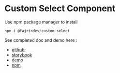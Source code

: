 # Custom Select Component

Use npm package manager to install
```js
npm i @fajrindev/custom-select
```
See completed doc and demo here : 

 - [github](https://github.com/Fajrin-Mahyuddin/custom-select/tree/master/lib/custom-select);
 - [storybook](https://master--storybook-custom-select-fajrin.netlify.app)
 - [demo](https://master--demo-custom-select-fajrin.netlify.app)
 - [npm](https://www.npmjs.com/package/@fajrindev/custom-select)